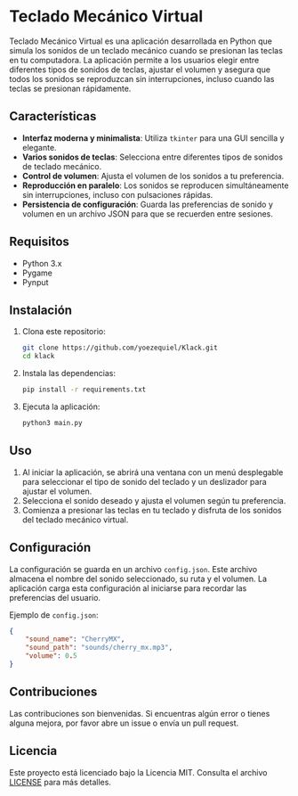 # Teclado Mecánico Virtual

Teclado Mecánico Virtual es una aplicación desarrollada en Python que simula los sonidos de un teclado mecánico cuando se presionan las teclas en tu computadora. La aplicación permite a los usuarios elegir entre diferentes tipos de sonidos de teclas, ajustar el volumen y asegura que todos los sonidos se reproduzcan sin interrupciones, incluso cuando las teclas se presionan rápidamente.

## Características

-   **Interfaz moderna y minimalista**: Utiliza `tkinter` para una GUI sencilla y elegante.
-   **Varios sonidos de teclas**: Selecciona entre diferentes tipos de sonidos de teclado mecánico.
-   **Control de volumen**: Ajusta el volumen de los sonidos a tu preferencia.
-   **Reproducción en paralelo**: Los sonidos se reproducen simultáneamente sin interrupciones, incluso con pulsaciones rápidas.
-   **Persistencia de configuración**: Guarda las preferencias de sonido y volumen en un archivo JSON para que se recuerden entre sesiones.

## Requisitos

-   Python 3.x
-   Pygame
-   Pynput

## Instalación

1. Clona este repositorio:

    ```bash
    git clone https://github.com/yoezequiel/Klack.git
    cd klack
    ```

2. Instala las dependencias:

    ```bash
    pip install -r requirements.txt
    ```

3. Ejecuta la aplicación:

    ```bash
    python3 main.py
    ```

## Uso

1. Al iniciar la aplicación, se abrirá una ventana con un menú desplegable para seleccionar el tipo de sonido del teclado y un deslizador para ajustar el volumen.
2. Selecciona el sonido deseado y ajusta el volumen según tu preferencia.
3. Comienza a presionar las teclas en tu teclado y disfruta de los sonidos del teclado mecánico virtual.

## Configuración

La configuración se guarda en un archivo `config.json`. Este archivo almacena el nombre del sonido seleccionado, su ruta y el volumen. La aplicación carga esta configuración al iniciarse para recordar las preferencias del usuario.

Ejemplo de `config.json`:

```json
{
    "sound_name": "CherryMX",
    "sound_path": "sounds/cherry_mx.mp3",
    "volume": 0.5
}
```

## Contribuciones

Las contribuciones son bienvenidas. Si encuentras algún error o tienes alguna mejora, por favor abre un issue o envía un pull request.

## Licencia

Este proyecto está licenciado bajo la Licencia MIT. Consulta el archivo [LICENSE](LICENSE) para más detalles.
